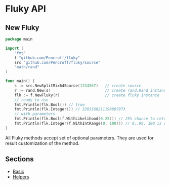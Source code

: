 
# Fluky API

## New Fluky

```go
package main

import (
	"fmt"
	f "github.com/Pencroff/fluky"
	src "github.com/Pencroff/fluky/source"
	"math/rand"
)

func main() {
	s := src.NewSplitMix64Source(1234567)   // create source
	r := rand.New(s)                        // create rand.Rand instance
	flk := f.NewFluky(r)                    // create fluky instance
	// ready to use
	fmt.Println(flk.Bool()) // true
	fmt.Println(flk.Integer()) // 3203168211198807973
	// with parameters
	fmt.Println(flk.Bool(f.WithLikelihood(0.25))) // 25% chance to return true
	fmt.Println(flk.Integer(f.WithIntRange(0, 100))) // 0..99, 100 is excluded
}
```

All Fluky methods accept set of optional parameters. They are used for result customization of the method.

## Sections

* [Basic](basic.md)
* [Helpers](helpers.md)

